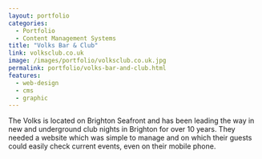 ```yaml
---
layout: portfolio
categories: 
  - Portfolio
  - Content Management Systems
title: "Volks Bar & Club"
link: volksclub.co.uk
image: /images/portfolio/volksclub.co.uk.jpg
permalink: portfolio/volks-bar-and-club.html
features:
  - web-design
  - cms
  - graphic
---
```


The Volks is located on Brighton Seafront and has been leading the way in new and underground club nights in Brighton for over 10 years. They needed a website which was simple to manage and on which their guests could easily check current events, even on their mobile phone.